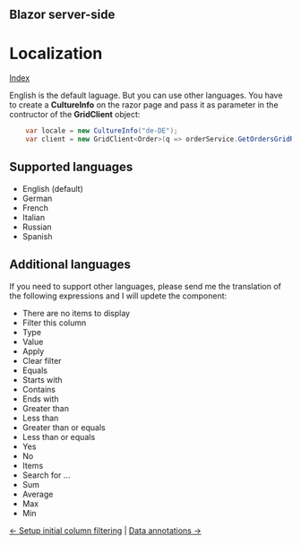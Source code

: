 ## Blazor server-side

# Localization

[Index](Documentation.md)

English is the default laguage. But you can use other languages. You have to create a **CultureInfo** on the razor page and pass it as parameter in the contructor of the **GridClient** object:
    
```c#
    var locale = new CultureInfo("de-DE");
    var client = new GridClient<Order>(q => orderService.GetOrdersGridRows(columns, q), query, false, "ordersGrid", Columns, locale);
```

## Supported languages

* English (default)
* German
* French
* Italian
* Russian
* Spanish

## Additional languages

If you need to support other languages, please send me the translation of the following expressions and I will updete the component:
* There are no items to display
* Filter this column
* Type
* Value
* Apply
* Clear filter
* Equals
* Starts with
* Contains
* Ends with
* Greater than
* Less than
* Greater than or equals
* Less than or equals
* Yes
* No
* Items
* Search for ...
* Sum
* Average
* Max
* Min

[<- Setup initial column filtering](Setup_initial_column_filtering.md) | [Data annotations ->](Data_annotations.md)